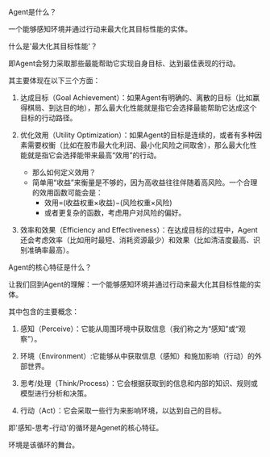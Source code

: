 Agent是什么？

一个能够感知环境并通过行动来最大化其目标性能的实体。

什么是'最大化其目标性能'？

即Agent会努力采取那些最能帮助它实现自身目标、达到最佳表现的行动。

其主要体现在以下三个方面：

1. 达成目标（Goal Achievement）：如果Agent有明确的、离散的目标（比如赢得棋局、到达目的地），那么最大化性能就是指它会选择最能帮助它达成这个目标的行动路径。

2. 优化效用（Utility Optimization）：如果Agent的目标是连续的，或者有多种因素需要权衡（比如在股市最大化利润、最小化风险之间取舍），那么最大化性能就是指它会选择能带来最高“效用”的行动。

    - 那么如何定义效用？ 
    - 简单用“收益”来衡量是不够的，因为高收益往往伴随着高风险。一个合理的效用函数可能会是：
      - 效用=(收益权重×收益)−(风险权重×风险)
      - 或者更复杂的函数，考虑用户对风险的偏好。

3. 效率和效果（Efficiency and Effectiveness）：在达成目标的过程中，Agent还会考虑效率（比如用时最短、消耗资源最少）和效果（比如清洁度最高、识别准确率最高）。

Agent的核心特征是什么？

让我们回到Agent的理解：一个能够感知环境并通过行动来最大化其目标性能的实体。

其中包含的主要概念：

1. 感知（Perceive）：它能从周围环境中获取信息（我们称之为“感知”或“观察”）。

2. 环境（Environment）:它能够从中获取信息（感知）和施加影响（行动）的外部世界。 

3. 思考/处理（Think/Process）：它会根据获取到的信息和内部的知识、规则或模型进行分析和决策。

4. 行动（Act）：它会采取一些行为来影响环境，以达到自己的目标。

即'感知-思考-行动'的循环是Agenet的核心特征。

环境是该循环的舞台。
